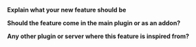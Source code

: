 **Explain what your new feature should be**

**Should the feature come in the main plugin or as an addon?**

**Any other plugin or server where this feature is inspired from?**